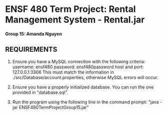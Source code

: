 # ENSF 480 Term Project: Rental Management System - Rental.jar

#### Group 15: Amanda Nguyen

## REQUIREMENTS

1. Ensure you have a MySQL connection with the following criteria:
   username: ensf480
   password: ensf480password
   host and port: 127.0.0.1:3306
   This must match the information in ./src/Database/account.properties, otherwise MySQL errors will occur.

2. Ensure you have a properly initialized database. You can run the one provided in "database.sql".

3. Run the program using the following line in the command prompt:
   "java -jar ENSF480TermProjectGroup15.jar"
